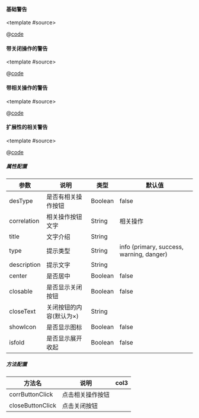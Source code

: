 #### 基础警告

<common-code-format>

  <template #source>
    <PC-ndAlert-ndAlert> </PC-ndAlert-ndAlert>
  </template>

  @[code](../.vuepress/components/PC/ndAlert/ndAlert.vue)

</common-code-format>

#### 带关闭操作的警告

<common-code-format>

  <template #source>
    <PC-ndAlert-ndAlertClo></PC-ndAlert-ndAlertClo>
  </template>

  @[code](../.vuepress/components/PC/ndAlert/ndAlertClo.vue)

</common-code-format>

#### 带相关操作的警告

<common-code-format>

  <template #source>
    <PC-ndAlert-ndAlertCorr> </PC-ndAlert-ndAlertCorr>
  </template>

  @[code](../.vuepress/components/PC/ndAlert/ndAlertCorr.vue)

</common-code-format>

#### 扩展性的相关警告

<common-code-format>

  <template #source>
    <PC-ndAlert-ndAlertExt> </PC-ndAlert-ndAlertExt>
  </template>

  @[code](../.vuepress/components/PC/ndAlert/ndAlertExt.vue)

</common-code-format>

##### 属性配置

| 参数            | 说明                     | 类型        | 默认值                                        |
| --------------- | ------------------------ | ----------- | --------------------------------------------- |
| desType     | 是否有相关操作按钮          | Boolean   | false                         |
| correlation       | 相关操作按钮文字                   | String  | 相关操作                |
| title     | 文字介绍                 | String   |                                             |
| type    | 提示类型           | String  |  info (primary, success, warning, danger)                |
|  description     | 提示文字                 | String  |                |
| center  | 是否居中             | Boolean | false                                         |
| closable   | 是否显示关闭按钮   |     Boolean        |   false                        |
| closeText   | 关闭按钮的内容(默认为×)   |     String        |                           |
| showIcon   | 是否显示图标   |     Boolean        |   false                        |
| isfold   | 是否显示展开收起   |     Boolean        |   false                        |

##### 方法配置

| 方法名                      | 说明          | col3         |
| --------------------------- | ------------- | ------------ |
| corrButtonClick     | 点击相关操作按钮   |      |
| closeButtonClick    | 点击关闭按钮       |      |
